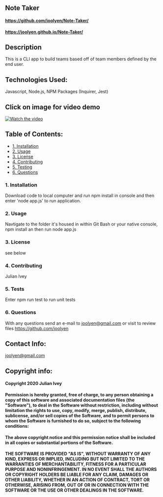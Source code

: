 ## Note Taker

#### https://github.com/joolyen/Note-Taker/ 
#### https://joolyen.github.io/Note-Taker/

## Description
This is a CLI app to build teams based off of team members defined by the end user. 

## Technologies Used: 
Javascript, Node.js, NPM Packages (Inquirer, Jest) 

## Click on image for video demo
[![Watch the video](https://img.youtube.com/vi/Xqiip6fwh5I/maxresdefault.jpg)](https://youtu.be/Xqiip6fwh5I)

## Table of Contents:
* [1. Installation](#installation)
* [2. Usage](#usage)
* [3. License](#license)
* [4. Contributing](#contributing)
* [5. Testing](#tests)
* [6. Questions](#questions)

### 1. Installation
Download code to local computer and run npm install in console and then enter 'node app.js' to run application. 

### 2. Usage
Navtigate to the folder it's housed in within Git Bash or your native console, npm install an then run node app.js

### 3. License
see below

### 4. Contributing
Julian Ivey

### 5. Tests
Enter npm run test to run unit tests

### 6. Questions
With any questions send an e-mail to joolyen@gmail.com or visit to review files https://github.com/joolyen

## Contact Info:
joolyen@gmail.com

## Copyright info:
#### Copyright 2020 Julian Ivey

#### Permission is hereby granted, free of charge, to any person obtaining a copy of this software and associated documentation files (the "Software"), to deal in the Software without restriction, including without limitation the rights to use, copy, modify, merge, publish, distribute, sublicense, and/or sell copies of the Software, and to permit persons to whom the Software is furnished to do so, subject to the following conditions:

#### The above copyright notice and this permission notice shall be included in all copies or substantial portions of the Software.

#### THE SOFTWARE IS PROVIDED "AS IS", WITHOUT WARRANTY OF ANY KIND, EXPRESS OR IMPLIED, INCLUDING BUT NOT LIMITED TO THE WARRANTIES OF MERCHANTABILITY, FITNESS FOR A PARTICULAR PURPOSE AND NONINFRINGEMENT. IN NO EVENT SHALL THE AUTHORS OR COPYRIGHT HOLDERS BE LIABLE FOR ANY CLAIM, DAMAGES OR OTHER LIABILITY, WHETHER IN AN ACTION OF CONTRACT, TORT OR OTHERWISE, ARISING FROM, OUT OF OR IN CONNECTION WITH THE SOFTWARE OR THE USE OR OTHER DEALINGS IN THE SOFTWARE.